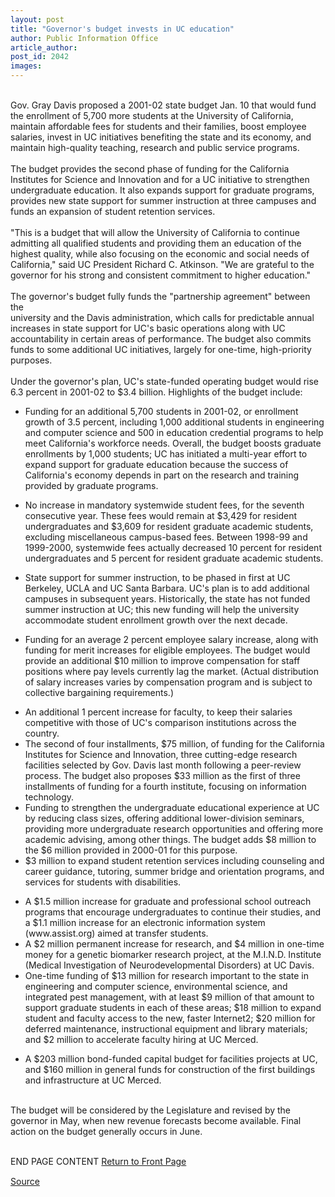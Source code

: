 ```yaml
---
layout: post
title: "Governor's budget invests in UC education"
author: Public Information Office
article_author: 
post_id: 2042
images:
---
```


<p>
  <br>
  Gov. Gray Davis proposed a 2001-02 state budget Jan. 10 that would fund the enrollment of 5,700 more students at the University of California, maintain affordable fees for students and their families, boost employee salaries, invest in UC initiatives benefiting the state and its economy, and maintain high-quality teaching, research and public service programs.<br>
  <br>
  The budget provides the second phase of funding for the California<br>
  Institutes for Science and Innovation and for a UC initiative to strengthen undergraduate education. It also expands support for graduate programs, provides new state support for summer instruction at three campuses and funds an expansion of student retention services.<br>
  <br>
  "This is a budget that will allow the University of California to continue<br>
  admitting all qualified students and providing them an education of the<br>
  highest quality, while also focusing on the economic and social needs of<br>
  California," said UC President Richard C. Atkinson. "We are grateful to the<br>
  governor for his strong and consistent commitment to higher education."<br>
  <br>
  The governor's budget fully funds the "partnership agreement" between the<br>
  university and the Davis administration, which calls for predictable annual<br>
  increases in state support for UC's basic operations along with UC<br>
  accountability in certain areas of performance. The budget also commits<br>
  funds to some additional UC initiatives, largely for one-time, high-priority purposes.<br>
  <br>
  Under the governor's plan, UC's state-funded operating budget would rise<br>
  6.3 percent in 2001-02 to $3.4 billion. Highlights of the budget include:
</p>
<ul>
  <li>Funding for an additional 5,700 students in 2001-02, or enrollment growth of 3.5 percent, including 1,000 additional students in engineering and computer science and 500 in education credential programs to help meet California's workforce needs. Overall, the budget boosts graduate enrollments by 1,000 students; UC has initiated a multi-year effort to expand support for graduate education because the success of California's economy depends in part on the research and training provided by graduate programs.
  </li>
</ul>
<ul>
  <li>No increase in mandatory systemwide student fees, for the seventh consecutive year. These fees would remain at $3,429 for resident undergraduates and $3,609 for resident graduate academic students, excluding miscellaneous campus-based fees. Between 1998-99 and 1999-2000, systemwide fees actually decreased 10 percent for resident undergraduates and 5 percent for resident graduate academic students.
  </li>
</ul>
<ul>
  <li>State support for summer instruction, to be phased in first at UC Berkeley, UCLA and UC Santa Barbara. UC's plan is to add additional campuses in subsequent years. Historically, the state has not funded summer instruction at UC; this new funding will help the university accommodate student enrollment growth over the next decade.
  </li>
</ul>
<ul>
  <li>Funding for an average 2 percent employee salary increase, along with funding for merit increases for eligible employees. The budget would provide an additional $10 million to improve compensation for staff positions where pay levels currently lag the market. (Actual distribution of salary increases varies by compensation program and is subject to collective bargaining requirements.)
  </li>
</ul>
<ul>
  <li>An additional 1 percent increase for faculty, to keep their salaries competitive with those of UC's comparison institutions across the country.
  </li>
  <li>The second of four installments, $75 million, of funding for the California Institutes for Science and Innovation, three cutting-edge research facilities selected by Gov. Davis last month following a peer-review process. The budget also proposes $33 million as the first of three installments of funding for a fourth institute, focusing on information technology.
  </li>
  <li>Funding to strengthen the undergraduate educational experience at UC by reducing class sizes, offering additional lower-division seminars, providing more undergraduate research opportunities and offering more academic advising, among other things. The budget adds $8 million to the $6 million provided in 2000-01 for this purpose.
  </li>
  <li>$3 million to expand student retention services including counseling and career guidance, tutoring, summer bridge and orientation programs, and services for students with disabilities.
  </li>
</ul>
<ul>
  <li>A $1.5 million increase for graduate and professional school outreach programs that encourage undergraduates to continue their studies, and a $1.1 million increase for an electronic information system (www.assist.org) aimed at transfer students.
  </li>
  <li>A $2 million permanent increase for research, and $4 million in one-time money for a genetic biomarker research project, at the M.I.N.D. Institute (Medical Investigation of Neurodevelopmental Disorders) at UC Davis.
  </li>
  <li>One-time funding of $13 million for research important to the state in engineering and computer science, environmental science, and integrated pest management, with at least $9 million of that amount to support graduate students in each of these areas; $18 million to expand student and faculty access to the new, faster Internet2; $20 million for deferred maintenance, instructional equipment and library materials; and $2 million to accelerate faculty hiring at UC Merced.
  </li>
</ul>
<ul>
  <li>A $203 million bond-funded capital budget for facilities projects at UC, and $160 million in general funds for construction of the first buildings and infrastructure at UC Merced.
  </li>
</ul>
<p>
  <br>
  The budget will be considered by the Legislature and revised by the governor in May, when new revenue forecasts become available. Final action on the budget generally occurs in June.
</p>
<p>
  <br>
  END PAGE CONTENT <a href="../../index.html">Return to Front Page</a> <img align="bottom" alt=" " border="0" height="1" src="../../images/trans.gif" width="385">
</p>
<p><a href="http://www1.ucsc.edu/currents/00-01/01-15/budget.html" title="Permalink to budget">Source</a></p>
